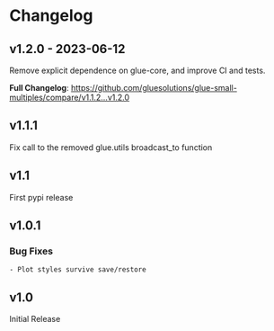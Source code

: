 # Changelog

## v1.2.0 - 2023-06-12

Remove explicit dependence on glue-core, and improve CI and tests.

**Full Changelog**: https://github.com/gluesolutions/glue-small-multiples/compare/v1.1.2...v1.2.0

## v1.1.1

Fix call to the removed glue.utils broadcast_to function

## v1.1

First pypi release

## v1.0.1

### Bug Fixes

```- Subsets respect zorder
- Plot styles survive save/restore
```
## v1.0

Initial Release
